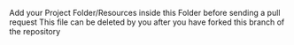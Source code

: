 Add your Project Folder/Resources inside this Folder before sending a pull request
This file can be deleted by you after you have forked this branch of the repository
